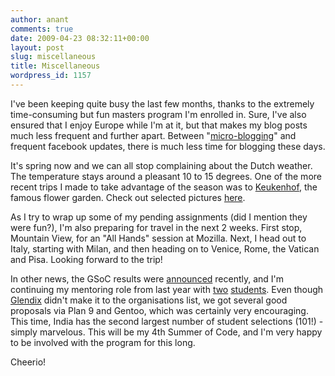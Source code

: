 ```yaml
---
author: anant
comments: true
date: 2009-04-23 08:32:11+00:00
layout: post
slug: miscellaneous
title: Miscellaneous
wordpress_id: 1157
---
```


I've been keeping quite busy the last few months, thanks to the extremely time-consuming but fun masters program I'm enrolled in. Sure, I've also ensured that I enjoy Europe while I'm at it, but that makes my blog posts much less frequent and further apart. Between "[micro-blogging](http://replay.waybackmachine.org/20090619010317/http://twitter.com/anantn)" and frequent facebook updates, there is much less time for blogging these days.

It's spring now and we can all stop complaining about the Dutch weather. The temperature stays around a pleasant 10 to 15 degrees. One of the more recent trips I made to take advantage of the season was to [Keukenhof](http://replay.waybackmachine.org/20090619010317/http://www.keukenhof.com/), the famous flower garden. Check out selected pictures [here](http://replay.waybackmachine.org/20090619010317/http://www.flickr.com/photos/an_ant/sets/72157617123665821/).

As I try to wrap up some of my pending assignments (did I mention they were fun?), I'm also preparing for travel in the next 2 weeks. First stop, Mountain View, for an "All Hands" session at Mozilla. Next, I head out to Italy, starting with Milan, and then heading on to Venice, Rome, the Vatican and Pisa. Looking forward to the trip!

In other news, the GSoC results were [announced](http://replay.waybackmachine.org/20090619010317/http://google-opensource.blogspot.com/2009/04/announcing-accepted-students-for-google.html) recently, and I'm continuing my mentoring role from last year with [two](http://replay.waybackmachine.org/20090619010317/http://socghop.appspot.com/student_project/show/google/gsoc2009/gentoo/t124022356100) [students](http://replay.waybackmachine.org/20090619010317/http://socghop.appspot.com/student_project/show/google/gsoc2009/plan9/t124024224877). Even though [Glendix](http://replay.waybackmachine.org/20090619010317/http://glendix.org/) didn't make it to the organisations list, we got several good proposals via Plan 9 and Gentoo, which was certainly very encouraging. This time, India has the second largest number of student selections (101!) - simply marvelous. This will be my 4th Summer of Code, and I'm very happy to be involved with the program for this long.

Cheerio!
